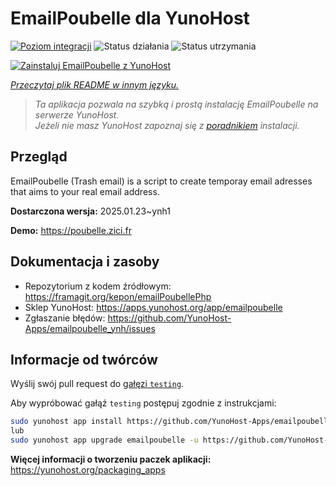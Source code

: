 <!--
To README zostało automatycznie wygenerowane przez <https://github.com/YunoHost/apps/tree/master/tools/readme_generator>
Nie powinno być ono edytowane ręcznie.
-->

# EmailPoubelle dla YunoHost

[![Poziom integracji](https://apps.yunohost.org/badge/integration/emailpoubelle)](https://ci-apps.yunohost.org/ci/apps/emailpoubelle/)
![Status działania](https://apps.yunohost.org/badge/state/emailpoubelle)
![Status utrzymania](https://apps.yunohost.org/badge/maintained/emailpoubelle)

[![Zainstaluj EmailPoubelle z YunoHost](https://install-app.yunohost.org/install-with-yunohost.svg)](https://install-app.yunohost.org/?app=emailpoubelle)

*[Przeczytaj plik README w innym języku.](./ALL_README.md)*

> *Ta aplikacja pozwala na szybką i prostą instalację EmailPoubelle na serwerze YunoHost.*  
> *Jeżeli nie masz YunoHost zapoznaj się z [poradnikiem](https://yunohost.org/install) instalacji.*

## Przegląd

EmailPoubelle (Trash email) is a script to create temporay email adresses that aims to your real email address.


**Dostarczona wersja:** 2025.01.23~ynh1

**Demo:** <https://poubelle.zici.fr>
## Dokumentacja i zasoby

- Repozytorium z kodem źródłowym: <https://framagit.org/kepon/emailPoubellePhp>
- Sklep YunoHost: <https://apps.yunohost.org/app/emailpoubelle>
- Zgłaszanie błędów: <https://github.com/YunoHost-Apps/emailpoubelle_ynh/issues>

## Informacje od twórców

Wyślij swój pull request do [gałęzi `testing`](https://github.com/YunoHost-Apps/emailpoubelle_ynh/tree/testing).

Aby wypróbować gałąź `testing` postępuj zgodnie z instrukcjami:

```bash
sudo yunohost app install https://github.com/YunoHost-Apps/emailpoubelle_ynh/tree/testing --debug
lub
sudo yunohost app upgrade emailpoubelle -u https://github.com/YunoHost-Apps/emailpoubelle_ynh/tree/testing --debug
```

**Więcej informacji o tworzeniu paczek aplikacji:** <https://yunohost.org/packaging_apps>
